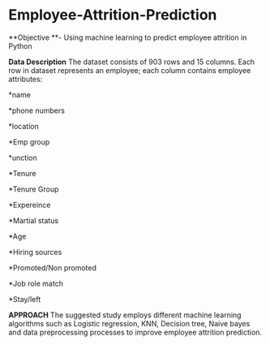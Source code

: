 # Employee-Attrition-Prediction

**Objective **- Using machine learning to predict employee attrition in Python

**Data Description** The dataset consists of 903 rows and 15 columns. Each row in dataset represents an employee; each column contains employee attributes:

*name

*phone numbers

*location

*Emp group

*unction

*Tenure

*Tenure Group

*Expereince

*Martial status

*Age

*Hiring sources

*Promoted/Non promoted

*Job role match

*Stay/left

**APPROACH** The suggested study employs different machine learning algorithms such as Logistic regression, KNN, Decision tree, Naive bayes and data preprocessing processes to improve employee attrition prediction.

